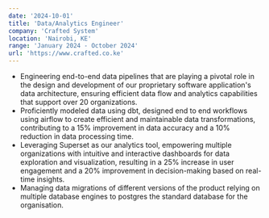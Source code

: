 ```yaml
---
date: '2024-10-01'
title: 'Data/Analytics Engineer'
company: 'Crafted System'
location: 'Nairobi, KE'
range: 'January 2024 - October 2024'
url: 'https://www.crafted.co.ke'
---
```

- Engineering end-to-end data pipelines that are playing a pivotal role in the design and development of our proprietary software application's data architecture, ensuring efficient data flow and analytics capabilities that support over 20 organizations.
- Proficiently modeled data using dbt, designed end to end workflows using airflow to create efficient and maintainable data transformations, contributing to a 15% improvement in data accuracy and a 10% reduction in data processing time.
- Leveraging Superset as our analytics tool, empowering multiple organizations with intuitive and interactive dashboards for data exploration and visualization, resulting in a 25% increase in user engagement and a 20% improvement in decision-making based on real-time insights.
- Managing data migrations of different versions of the product relying on multiple database engines to postgres the standard database for the organisation.
